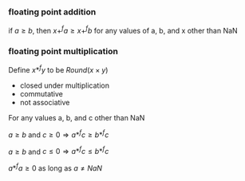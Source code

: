 ### floating point addition
if $a\geq b$, then $x +^{f}a\geq x +^{f}b$ for any values of a, b, and x other than NaN

### floating point multiplication
Define $x*^{f}y$ to be $Round(x\times y)$
- closed under multiplication
- commutative
- not associative

For any values a, b, and c other than NaN

$a\geq b$ and $c\geq 0 \Rightarrow a*^{f}c\geq b*^{f}c$

$a\geq b$ and $c\leq 0 \Rightarrow a*^{f}c\leq b*^{f}c$

$a*^{f}a\geq 0$ as long as $a\neq NaN$